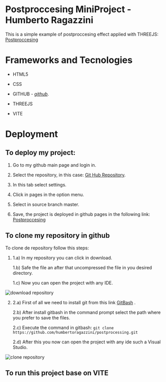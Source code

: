 # Postproccesing MiniProject - Humberto Ragazzini

This is a simple example of postproccesing effect applied with THREEJS: [Postproccesing](https://humbertoragazzini.github.io/postprocessing/dist/)

# **Frameworks and Tecnologies**

- HTML5

- CSS

- GITHUB - _[github](https://github.com/)_.

- THREEJS

- VITE

# **Deployment**

## To deploy my project:

1. Go to my github main page and login in.

2. Select the repository, in this case: [Git Hub Repository](https://github.com/humbertoragazzini/postprocessing).
3. In this tab select settings.
4. Click in pages in the option menu.
5. Select in source branch master.
6. Save, the project is deployed in github pages in the following link: [Postproccesing](https://humbertoragazzini.github.io/postprocessing/dist/)

## **To clone my repository in github**

To clone de repository follow this steps:

1.  1.a) In my repository you can click in download.

    1.b) Safe the file an after that uncompressed the file in you desired directory.

    1.c) Now you can open the project with any IDE.

![download repository](design/animation/clone/download.gif)

2.  2.a) First of all we need to install git from this link [GitBash](https://git-scm.com/downloads) .

    2.b) After install gitbash in the command prompt select the path where you prefer to save the files.

    2.c) Execute the command in gitbash:
    `git clone https://github.com/humbertoragazzini/postprocessing.git `

    2.d) After this you now can open the project with any ide such a Visual Studio.

![clone repository](design/animation/clone/clone.gif)

## **To run this project base on VITE**
